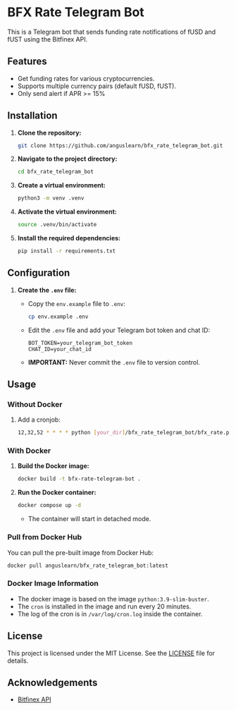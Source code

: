 # BFX Rate Telegram Bot

This is a Telegram bot that sends funding rate notifications of fUSD and fUST using the Bitfinex API.

## Features

-   Get funding rates for various cryptocurrencies.
-   Supports multiple currency pairs (default fUSD, fUST).
-   Only send alert if APR >= 15%

## Installation

1.  **Clone the repository:**
    ```sh
    git clone https://github.com/anguslearn/bfx_rate_telegram_bot.git
    ```

2.  **Navigate to the project directory:**
    ```sh
    cd bfx_rate_telegram_bot
    ```

3.  **Create a virtual environment:**
    ```sh
    python3 -m venv .venv
    ```

4.  **Activate the virtual environment:**
    ```sh
    source .venv/bin/activate
    ```

5.  **Install the required dependencies:**
    ```sh
    pip install -r requirements.txt
    ```

## Configuration

1.  **Create the `.env` file:**

    *   Copy the `env.example` file to `.env`:
        ```sh
        cp env.example .env
        ```
    *   Edit the `.env` file and add your Telegram bot token and chat ID:

        ```env
        BOT_TOKEN=your_telegram_bot_token
        CHAT_ID=your_chat_id
        ```

    *   **IMPORTANT:** Never commit the `.env` file to version control.

## Usage

### Without Docker

1. Add a cronjob:
    ```sh
    12,32,52 * * * * python [your_dir]/bfx_rate_telegram_bot/bfx_rate.py
    ```

### With Docker

1.  **Build the Docker image:**
    ```sh
    docker build -t bfx-rate-telegram-bot .
    ```

2.  **Run the Docker container:**

    ```sh
    docker compose up -d
    ```
    * The container will start in detached mode.

### Pull from Docker Hub

You can pull the pre-built image from Docker Hub:

```bash
docker pull anguslearn/bfx_rate_telegram_bot:latest
```

### Docker Image Information
* The docker image is based on the image `python:3.9-slim-buster`.
* The `cron` is installed in the image and run every 20 minutes.
* The log of the cron is in `/var/log/cron.log` inside the container.

## License

This project is licensed under the MIT License. See the [LICENSE](LICENSE) file for details.

## Acknowledgements

-   [Bitfinex API](https://docs.bitfinex.com/docs)
